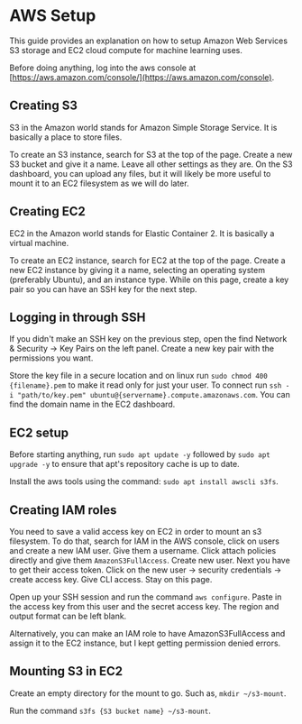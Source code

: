 # AWS Setup

This guide provides an explanation on how to setup Amazon Web Services S3 storage and EC2 cloud compute for machine learning uses.

Before doing anything, log into the aws console at [https://aws.amazon.com/console/](https://aws.amazon.com/console).


## Creating S3

S3 in the Amazon world stands for Amazon Simple Storage Service. It is basically a place to store files.

To create an S3 instance, search for S3 at the top of the page. Create a new S3 bucket and give it a name. Leave all other settings as they are. On the S3 dashboard, you can upload any files, but it will likely be more useful to mount it to an EC2 filesystem as we will do later.


## Creating EC2

EC2 in the Amazon world stands for Elastic Container 2. It is basically a virtual machine.

To create an EC2 instance, search for EC2 at the top of the page. Create a new EC2 instance by giving it a name, selecting an operating system (preferably Ubuntu), and an instance type. While on this page, create a key pair so you can have an SSH key for the next step.


## Logging in through SSH 

If you didn't make an SSH key on the previous step, open the find Network & Security -> Key Pairs on the left panel. Create a new key pair with the permissions you want. 

Store the key file in a secure location and on linux run `sudo chmod 400 {filename}.pem` to make it read only for just your user. To connect run `ssh -i "path/to/key.pem" ubuntu@{servername}.compute.amazonaws.com`. You can find the domain name in the EC2 dashboard.


## EC2 setup 

Before starting anything, run `sudo apt update -y` followed by `sudo apt upgrade -y` to ensure that apt's repository cache is up to date.

Install the aws tools using the command: `sudo apt install awscli s3fs`.


## Creating IAM roles

You need to save a valid access key on EC2 in order to mount an s3 filesystem. To do that, search for IAM in the AWS console, click on users and create a new IAM user. Give them a username. Click attach policies directly and give them `AmazonS3FullAccess`. Create new user. Next you have to get their access token. Click on the new user -> security credentials -> create access key. Give CLI access. Stay on this page.

Open up your SSH session and run the command `aws configure`. Paste in the access key from this user and the secret access key. The region and output format can be left blank.

Alternatively, you can make an IAM role to have AmazonS3FullAccess and assign it to the EC2 instance, but I kept getting permission denied errors.


## Mounting S3 in EC2

Create an empty directory for the mount to go. Such as, `mkdir ~/s3-mount`.

Run the command `s3fs {S3 bucket name} ~/s3-mount`.
